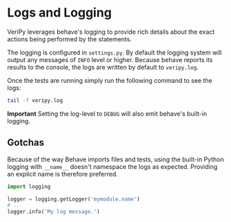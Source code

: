 Logs and Logging
================

VeriPy leverages behave's logging to provide rich details about the exact actions being performed by the statements.

The logging is configured in `settings.py`. By default the logging system will output any messages of `INFO` level or higher. Because behave reports its results to the console, the logs are written by default to `veripy.log`.

Once the tests are running simply run the following command to see the logs:

```bash
tail -f veripy.log
```

**Important** Setting the log-level to `DEBUG` will also emit behave's built-in logging.

## Gotchas

Because of the way Behave imports files and tests, using the built-in Python logging with `__name__` doesn't namespace the logs as expected. Providing an explicit name is therefore preferred.

```python
import logging

logger = logging.getLogger('mymodule.name')
# ...
logger.info('My log message.')
```
